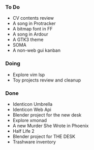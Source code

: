 ### To Do

- CV contents review
- A song in Protracker
- A bitmap font in FF
- A song in Ardour
- A GTK3 theme
- SOMA
- A non-web gui kanban

### Doing

- Explore vim lsp
- Toy projects review and cleanup

### Done

- Identicon Umbrella
- Identicon Web Api
- Blender project for the new desk
- Explore xmonad
- A new Murder She Wrote in Phoenix
- Half Life 2
- Blender project for THE DESK
- Trashware inventory

